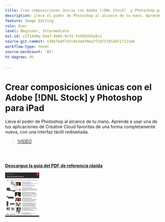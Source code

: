```yaml
---
title: Crea composiciones únicas con Adobe [!DNL Stock]  y Photoshop para iPad
description: Lleva el poder de Photoshop al alcance de tu mano. Aprende a usar una de tus aplicaciones de Creative Cloud favoritas de una forma completamente nueva, con una interfaz táctil rediseñada
feature: Image Editing
role: User
level: Beginner, Intermediate
exl-id: c2f1440a-5da7-4e04-9c7d-fe595d45a8c2
source-git-commit: e39efe0f7afc4e3e970ea7f2df57b51bf17123a6
workflow-type: tm+mt
source-wordcount: '87'
ht-degree: 0%

---
```


# Crear composiciones únicas con el Adobe [!DNL Stock] y Photoshop para iPad

Lleva el poder de Photoshop al alcance de tu mano. Aprende a usar una de tus aplicaciones de Creative Cloud favoritas de una forma completamente nueva, con una interfaz táctil rediseñada.

>[!VIDEO](https://video.tv.adobe.com/v/331004?hidetitle=true)

<br> 

[**Descargue la guía del PDF de referencia rápida**](../quick-reference/GettoknowPhotoshopontheiPad.pdf)

[![Imagen de la primera página de la guía de referencia rápida](assets/GettoknowPhotoshopontheiPadPage1.png)](../quick-reference/GettoknowPhotoshopontheiPad.pdf)
